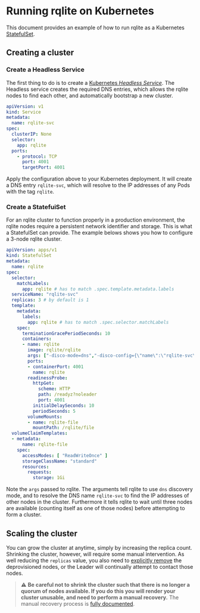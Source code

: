 # Running rqlite on Kubernetes
This document provides an example of how to run rqlite as a Kubernetes [StatefulSet](https://kubernetes.io/docs/concepts/workloads/controllers/statefulset/).

## Creating a cluster 
### Create a Headless Service
The first thing to do is to create a [Kubernetes _Headless Service_](https://kubernetes.io/docs/concepts/services-networking/service/#headless-services). The Headless service creates the required DNS entries, which allows the rqlite nodes to find each other, and automatically bootstrap a new cluster.
```yaml
apiVersion: v1
kind: Service
metadata:
  name: rqlite-svc
spec:
  clusterIP: None 
  selector:
    app: rqlite
  ports:
    - protocol: TCP
      port: 4001
      targetPort: 4001
```
Apply the configuration above to your Kubernetes deployment. It will create a DNS entry `rqlite-svc`, which will resolve to the IP addresses of any Pods with the tag `rqlite`.

### Create a StatefuiSet
For an rqlite cluster to function properly in a production environment, the rqlite nodes require a persistent network identifier and storage. This is what a StatefulSet can provide. The example belows shows you how to configure a 3-node rqlite cluster.
```yaml
apiVersion: apps/v1
kind: StatefulSet
metadata:
  name: rqlite
spec:
  selector:
    matchLabels:
      app: rqlite # has to match .spec.template.metadata.labels
  serviceName: "rqlite-svc"
  replicas: 3 # by default is 1
  template:
    metadata:
      labels:
        app: rqlite # has to match .spec.selector.matchLabels
    spec:
      terminationGracePeriodSeconds: 10
      containers:
      - name: rqlite
        image: rqlite/rqlite
        args: ["-disco-mode=dns","-disco-config={\"name\":\"rqlite-svc\"}","-bootstrap-expect","3"]
        ports:
        - containerPort: 4001
          name: rqlite
        readinessProbe:
          httpGet:
            scheme: HTTP
            path: /readyz?noleader
            port: 4001
          initialDelaySeconds: 10
          periodSeconds: 5
        volumeMounts:
        - name: rqlite-file
          mountPath: /rqlite/file
  volumeClaimTemplates:
  - metadata:
      name: rqlite-file
    spec:
      accessModes: [ "ReadWriteOnce" ]
      storageClassName: "standard"
      resources:
        requests:
          storage: 1Gi
```
Note the `args` passed to rqlite. The arguments tell rqlite to use `dns` discovery mode, and to resolve the DNS name `rqlite-svc` to find the IP addresses of other nodes in the cluster. Furthermore it tells rqlite to wait until three nodes are available (counting itself as one of those nodes) before attempting to form a cluster.

## Scaling the cluster
You can grow the cluster at anytime, simply by increasing the replica count. Shrinking the cluster, however, will require some manual intervention. As well reducing the `replicas` value, you also need to [explicitly remove](https://github.com/rqlite/rqlite/blob/master/DOC/CLUSTER_MGMT.md#removing-or-replacing-a-node) the deprovisioned nodes, or the Leader will continually attempt to contact those nodes.

> :warning: **Be careful not to shrink the cluster such that there is no longer a quorum of nodes available. If you do this you will render your cluster unusable, and need to perform a manual recovery.** The manual recovery process is [fully documented](https://github.com/rqlite/rqlite/blob/master/DOC/CLUSTER_MGMT.md#dealing-with-failure).

